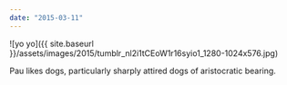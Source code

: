 ```yaml
---
date: "2015-03-11"
---
```


![yo yo]({{ site.baseurl }}/assets/images/2015/tumblr_nl2i1tCEoW1r16syio1_1280-1024x576.jpg)

Pau likes dogs, particularly sharply attired dogs of aristocratic bearing.
